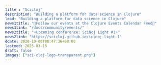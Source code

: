 ```yaml
---
title : "Scicloj"
description: "Building a platform for data science in Clojure"
lead: "Building a platform for data science in Clojure"
news1title: "📅Follow our events at the Clojure Events Calendar Feed📅"
news1link: "/docs/community/events/"
news2title: "⭐Upcoming conference: SciNoj Light #1⭐"
news2link: "https://scicloj.github.io/scinoj-light-1"
ddate: 2020-10-06T08:47:36+00:00
lastmod: 2025-03-15
draft: false
images: ["sci-cloj-logo-transparent.png"]
---
```

